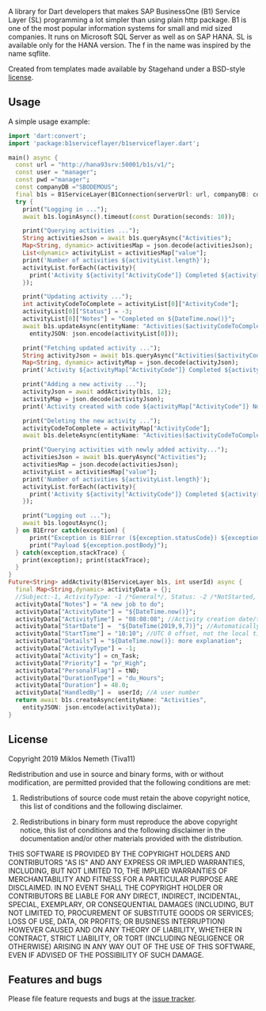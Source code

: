 A library for Dart developers that makes SAP BusinessOne (B1) Service Layer (SL) programming a lot simpler than using plain http package. B1 is one of the most popular information systems for small and mid sized companies. It runs on Microsoft SQL Server as well as on SAP HANA. SL is available only for the HANA version.
The f in the name was inspired by the name sqflite.

Created from templates made available by Stagehand under a BSD-style
[license](https://github.com/dart-lang/stagehand/blob/master/LICENSE).

## Usage

A simple usage example:

```dart
import 'dart:convert';
import 'package:b1serviceflayer/b1serviceflayer.dart';

main() async {
  const url = "http://hana93srv:50001/b1s/v1/";
  const user = "manager";
  const pwd ="manager";
  const companyDB ="SBODEMOUS";
  final b1s = B1ServiceLayer(B1Connection(serverUrl: url, companyDB: companyDB, userName: user, password: pwd));
  try {
    print("Logging in ...");
    await b1s.loginAsync().timeout(const Duration(seconds: 10));

    print("Querying activities ...");
    String activitiesJson = await b1s.queryAsync("Activities");
    Map<String, dynamic> activitiesMap = json.decode(activitiesJson);
    List<dynamic> activityList = activitiesMap["value"];
    print('Number of activities ${activityList.length}');
    activityList.forEach((activity){
      print('Activity ${activity["ActivityCode"]} Completed ${activity["Status"]} Notes ${activity["Notes"]} ');
    });

    print("Updating activity ...");
    int activityCodeToComplete = activityList[0]["ActivityCode"];
    activityList[0]["Status"] = -3;
    activityList[0]["Notes"] = "Completed on ${DateTime.now()}";
    await b1s.updateAsync(entityName: "Activities($activityCodeToComplete)",
      entityJSON: json.encode(activityList[0]));

    print("Fetching updated activity ...");
    String activityJson = await b1s.queryAsync("Activities($activityCodeToComplete)");
    Map<String, dynamic> activityMap = json.decode(activityJson);
    print('Activity ${activityMap["ActivityCode"]} Completed ${activityMap["Status"]} Notes ${activityMap["Notes"]} ');

    print("Adding a new activity ...");
    activityJson = await addActivity(b1s, 12);
    activityMap = json.decode(activityJson);
    print('Activity created with code ${activityMap["ActivityCode"]} Notes ${activityMap["Notes"]}');

    print("Deleting the new activity ...");
    activityCodeToComplete = activityMap["ActivityCode"];
    await b1s.deleteAsync(entityName: "Activities($activityCodeToComplete)", errorWhenDoesntExist: true);

    print("Querying activities with newly added activity...");
    activitiesJson = await b1s.queryAsync("Activities");
    activitiesMap = json.decode(activitiesJson);
    activityList = activitiesMap["value"];
    print('Number of activities ${activityList.length}');
    activityList.forEach((activity){
      print('Activity ${activity["ActivityCode"]} Completed ${activity["Status"]} Notes ${activity["Notes"]} ');
    });

    print("Logging out ...");
    await b1s.logoutAsync();
  } on B1Error catch(exception) {
      print("Exception is B1Error (${exception.statusCode}) ${exception.error.message.value} (${exception.error.code}) for Query ${exception.queryUrl}");
      print("Payload ${exception.postBody}");
  } catch(exception,stackTrace) {
    print(exception); print(stackTrace);
  }
}
Future<String> addActivity(B1ServiceLayer b1s, int userId) async {
  final Map<String,dynamic> activityData = {};
  //Subject:-1, ActivityType: -1 /*General*/, Status: -2 /*NotStarted, -3=Completed*/,
  activityData["Notes"] = "A new job to do";
  activityData["ActivityDate"] = "${DateTime.now()}";
  activityData["ActivityTime"] = "08:08:08"; //Activity creation date/time
  activityData["StartDate"] =  "${DateTime(2019,9,7)}"; //Automatically convert Dates and Times to strings in POST/PUT/PATCH
  activityData["StartTime"] = "10:10"; //UTC 0 offset, not the local time :(
  activityData["Details"] = "${DateTime.now()}: more explanation";
  activityData["ActivityType"] = -1;
  activityData["Activity"] = cn_Task;
  activityData["Priority"] = "pr_High";
  activityData["PersonalFlag"] = tNO;
  activityData["DurationType"] = "du_Hours"; 
  activityData["Duration"] = 48.0;
  activityData["HandledBy"] =  userId; //A user number
  return await b1s.createAsync(entityName: "Activities",
    entityJSON: json.encode(activityData));
}
```

## License
Copyright 2019 Miklos Nemeth (Tiva11)

Redistribution and use in source and binary forms, with or without modification, are permitted provided that the following conditions are met:

1. Redistributions of source code must retain the above copyright notice, this list of conditions and the following disclaimer.

2. Redistributions in binary form must reproduce the above copyright notice, this list of conditions and the following disclaimer in the documentation and/or other materials provided with the distribution.

THIS SOFTWARE IS PROVIDED BY THE COPYRIGHT HOLDERS AND CONTRIBUTORS "AS IS" AND ANY EXPRESS OR IMPLIED WARRANTIES, INCLUDING, BUT NOT LIMITED TO, THE IMPLIED WARRANTIES OF MERCHANTABILITY AND FITNESS FOR A PARTICULAR PURPOSE ARE DISCLAIMED. IN NO EVENT SHALL THE COPYRIGHT HOLDER OR CONTRIBUTORS BE LIABLE FOR ANY DIRECT, INDIRECT, INCIDENTAL, SPECIAL, EXEMPLARY, OR CONSEQUENTIAL DAMAGES (INCLUDING, BUT NOT LIMITED TO, PROCUREMENT OF SUBSTITUTE GOODS OR SERVICES; LOSS OF USE, DATA, OR PROFITS; OR BUSINESS INTERRUPTION) HOWEVER CAUSED AND ON ANY THEORY OF LIABILITY, WHETHER IN CONTRACT, STRICT LIABILITY, OR TORT (INCLUDING NEGLIGENCE OR OTHERWISE) ARISING IN ANY WAY OUT OF THE USE OF THIS SOFTWARE, EVEN IF ADVISED OF THE POSSIBILITY OF SUCH DAMAGE.

## Features and bugs

Please file feature requests and bugs at the [issue tracker][tracker].

[tracker]: https://github.com/nemethmik/b1serviceflayer
